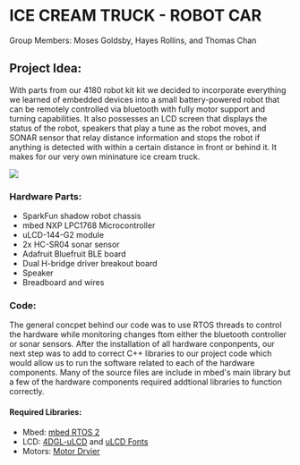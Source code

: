 # ICE CREAM TRUCK  - ROBOT CAR
  Group Members: Moses Goldsby, Hayes Rollins, and Thomas Chan



## Project Idea:

  With parts from our 4180 robot kit kit we decided to incorporate everything we learned of embedded devices  into a small  battery-powered robot that can be remotely controlled via bluetooth with fully motor support and  turning capabilities. It also possesses an LCD screen that displays the status of the robot, speakers that play a tune as the robot moves, and SONAR sensor that relay distance information and stops the robot if anything is detected with within a certain distance in front or behind it. It makes for our very own mininature ice cream truck.


![
](https://github.com/Juanyeas/ECE4180_Final/blob/f79e559e1e9e1f96313151d9817af8d4ba31d226/Picture1.jpg)


### Hardware Parts:
- SparkFun shadow robot chassis
- mbed NXP LPC1768 Microcontroller
- uLCD-144-G2 module
- 2x HC-SR04 sonar sensor
- Adafruit Bluefruit BLE board
- Dual H-bridge driver breakout board
- Speaker
- Breadboard and wires

### Code:
The general concpet behind our code was to use RTOS threads to control the hardware while monitoring changes ftom either the bluetooth controller or sonar sensors. After the  installation of all hardware conponpents, our next step was to add to correct C++ libraries to our project code which would allow us to run the software related to each of the hardware components. Many of the source files are include in mbed's main library but a few of the hardware components required addtional libraries to function correctly.
#### Required Libraries:
  - Mbed: [mbed RTOS 2](http://mbed.org/users/mbed_official/code/mbed-rtos/#ee87e782d34f)
  - LCD: [4DGL-uLCD](https://os.mbed.com/users/4180_1/code/4DGL-uLCD-SE/#2cb1845d768165993c6c4e2f245a16ea983a8c1f) and [uLCD Fonts](http://mbed.org/users/dreschpe/code/LCD_fonts/#d0b7d7bf1f56)
  - Motors: [Motor Drvier](https://os.mbed.com/users/littlexc/code/Motordriver/#3110b9209d3ccd8b17a42e80102592979dbcc549)

    

